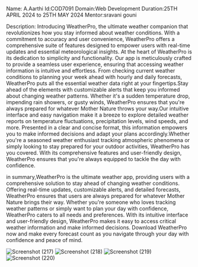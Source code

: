 Name: A.Aarthi Id:COD7091 Domain:Web Development Duration:25TH APRIL 2024 to 25TH MAY 2024 Mentor:sravani gouni 


Description: Introducing WeatherPro, the ultimate weather companion that revolutionizes how you stay informed about weather conditions. With a commitment to accuracy and user convenience, WeatherPro offers a comprehensive suite of features designed to empower users with real-time updates and essential meteorological insights.
At the heart of WeatherPro is its dedication to simplicity and functionality. Our app is meticulously crafted to provide a seamless user experience, ensuring that accessing weather information is intuitive and effortless. From checking current weather conditions to planning your week ahead with hourly and daily forecasts, WeatherPro puts all the essential weather data right at your fingertips.Stay ahead of the elements with customizable alerts that keep you informed about changing weather patterns. Whether it's a sudden temperature drop, impending rain showers, or gusty winds, WeatherPro ensures that you're always prepared for whatever Mother Nature throws your way.Our intuitive interface and easy navigation make it a breeze to explore detailed weather reports on temperature fluctuations, precipitation levels, wind speeds, and more. Presented in a clear and concise format, this information empowers you to make informed decisions and adapt your plans accordingly.Whether you're a seasoned weather enthusiast tracking atmospheric phenomena or simply looking to stay prepared for your outdoor activities, WeatherPro has you covered. With its comprehensive features and user-friendly design, WeatherPro ensures that you're always equipped to tackle the day with confidence.


in summary,WeatherPro is the ultimate weather app, providing users with a comprehensive solution to stay ahead of changing weather conditions. Offering real-time updates, customizable alerts, and detailed forecasts, WeatherPro ensures that users are always prepared for whatever Mother Nature brings their way. Whether you're someone who loves tracking weather patterns or simply want to plan your day with confidence, WeatherPro caters to all needs and preferences. With its intuitive interface and user-friendly design, WeatherPro makes it easy to access critical weather information and make informed decisions. Download WeatherPro now and make every forecast count as you navigate through your day with confidence and peace of mind.

![Screenshot (217)](https://github.com/AarthiAlagesan/weather/assets/157567578/1620d23d-6f58-47d0-8890-f13898deb693)
![Screenshot (218)](https://github.com/AarthiAlagesan/weather/assets/157567578/bd0ded8a-ff2c-4cf2-beb9-321bd49911b3)
![Screenshot (219)](https://github.com/AarthiAlagesan/weather/assets/157567578/cb0adb99-1fad-4449-8c2b-205211081fc8)
![Screenshot (220)](https://github.com/AarthiAlagesan/weather/assets/157567578/3ab957c3-96cd-4ba4-ab7c-a9c4cfabc21d)






